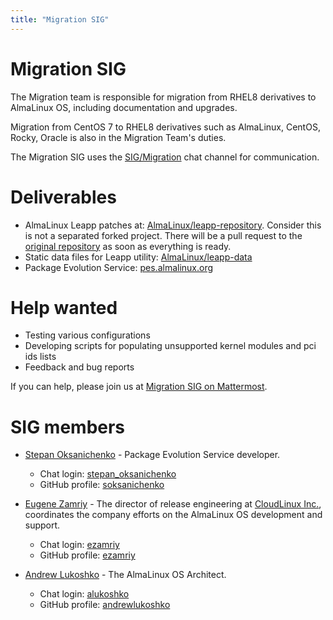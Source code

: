 ```yaml
---
title: "Migration SIG"
---
```


# Migration SIG

The Migration team is responsible for migration from RHEL8 derivatives to AlmaLinux OS, including documentation and upgrades.

Migration from CentOS 7 to RHEL8 derivatives such as AlmaLinux, CentOS, Rocky, Oracle is also in the Migration Team's duties.

The Migration SIG uses the [SIG/Migration](https://chat.almalinux.org/almalinux/channels/sigmigration) chat channel for communication.

# Deliverables

* AlmaLinux Leapp patches at: [AlmaLinux/leapp-repository](https://github.com/AlmaLinux/leapp-repository/tree/almalinux).
  Consider this is not a separated forked project. There will be a pull request to the [original repository](https://github.com/oamg/leapp-repository) as soon as everything is ready.
* Static data files for Leapp utility: [AlmaLinux/leapp-data](https://github.com/AlmaLinux/leapp-data)
* Package Evolution Service: [pes.almalinux.org](https://pes.almalinux.org)

# Help wanted

* Testing various configurations
* Developing scripts for populating unsupported kernel modules and pci ids lists
* Feedback and bug reports

If you can help, please join us at [Migration SIG on Mattermost](https://chat.almalinux.org/almalinux/channels/sigmigration).

# SIG members

* [Stepan Oksanichenko](mailto:soksanichenko@cloudlinux.com) - Package Evolution Service developer.
    * Chat login: [stepan_oksanichenko](https://chat.almalinux.org/almalinux/messages/@stepan_oksanichenko)
    * GitHub profile: [soksanichenko](https://github.com/soksanichenko)

* [Eugene Zamriy](mailto:ezamriy@almalinux.org) - The director of release
  engineering at [CloudLinux Inc.](https://cloudlinux.com/), coordinates the
  company efforts on the AlmaLinux OS development and support.
  * Chat login: [ezamriy](https://chat.almalinux.org/almalinux/messages/@ezamriy)
  * GitHub profile: [ezamriy](https://github.com/ezamriy)

* [Andrew Lukoshko](mailto:alukoshko@almalinux.org) - The AlmaLinux OS Architect.
  * Chat login: [alukoshko](https://chat.almalinux.org/almalinux/messages/@alukoshko)
  * GitHub profile: [andrewlukoshko](https://github.com/andrewlukoshko)
